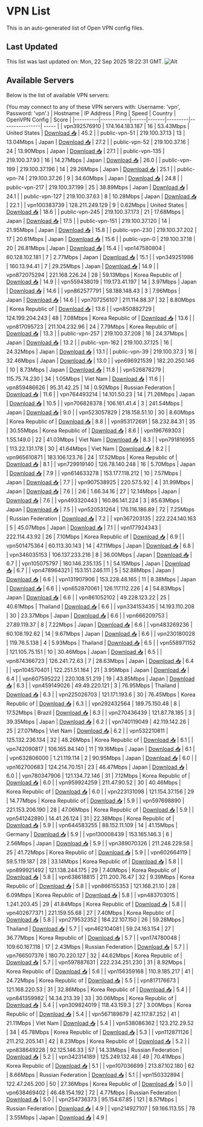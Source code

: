 # VPN List

This is an auto-generated list of Open VPN config files.

## Last Updated

This list was last updated on: Mon, 22 Sep 2025 18:22:31 GMT.
![Alt](https://repobeats.axiom.co/api/embed/186b98318ef1479477931607c1ad7d823f12451f.svg "Repobeats analytics image")

## Available Servers

Below is the list of available VPN servers:

(You may connect to any of these VPN servers with: Username: 'vpn', Password: 'vpn'.)
| Hostname | IP Address | Ping | Speed | Country | OpenVPN Config | Score |
|----------|------------|------|-------|---------|----------------| ----- |
| vpn392576910 | 174.164.183.187 | 16 | 53.43Mbps | United States | [Download 📥](./configs/server_0_US.ovpn) | 45.2 |
| public-vpn-51 | 219.100.37.13 | 13 | 13.04Mbps | Japan | [Download 📥](./configs/server_1_JP.ovpn) | 27.2 |
| public-vpn-52 | 219.100.37.16 | 24 | 13.90Mbps | Japan | [Download 📥](./configs/server_2_JP.ovpn) | 27.1 |
| public-vpn-135 | 219.100.37.93 | 16 | 14.27Mbps | Japan | [Download 📥](./configs/server_3_JP.ovpn) | 26.0 |
| public-vpn-199 | 219.100.37.196 | 14 | 29.26Mbps | Japan | [Download 📥](./configs/server_4_JP.ovpn) | 25.1 |
| public-vpn-74 | 219.100.37.26 | 9 | 34.60Mbps | Japan | [Download 📥](./configs/server_5_JP.ovpn) | 24.8 |
| public-vpn-217 | 219.100.37.199 | 25 | 38.89Mbps | Japan | [Download 📥](./configs/server_6_JP.ovpn) | 24.1 |
| public-vpn-127 | 219.100.37.63 | 8 | 10.28Mbps | Japan | [Download 📥](./configs/server_7_JP.ovpn) | 22.1 |
| vpn100383739 | 128.211.249.129 | 9 | 0.62Mbps | United States | [Download 📥](./configs/server_8_US.ovpn) | 18.6 |
| public-vpn-245 | 219.100.37.173 | 21 | 17.68Mbps | Japan | [Download 📥](./configs/server_9_JP.ovpn) | 17.5 |
| public-vpn-151 | 219.100.37.120 | 14 | 21.95Mbps | Japan | [Download 📥](./configs/server_10_JP.ovpn) | 15.8 |
| public-vpn-230 | 219.100.37.202 | 17 | 20.61Mbps | Japan | [Download 📥](./configs/server_11_JP.ovpn) | 15.6 |
| public-vpn-0 | 219.100.37.18 | 20 | 26.81Mbps | Japan | [Download 📥](./configs/server_12_JP.ovpn) | 15.4 |
| vpn147580804 | 60.128.102.181 | 7 | 2.77Mbps | Japan | [Download 📥](./configs/server_13_JP.ovpn) | 15.1 |
| vpn349251986 | 160.13.94.41 | 7 | 29.25Mbps | Japan | [Download 📥](./configs/server_14_JP.ovpn) | 14.9 |
| vpn872075294 | 221.168.226.24 | 28 | 59.13Mbps | Korea Republic of | [Download 📥](./configs/server_15_KR.ovpn) | 14.9 |
| vpn559438019 | 119.173.41.197 | 14 | 3.97Mbps | Japan | [Download 📥](./configs/server_16_JP.ovpn) | 14.6 |
| vpn862577791 | 58.188.148.43 | 3 | 7.96Mbps | Japan | [Download 📥](./configs/server_17_JP.ovpn) | 14.6 |
| vpn707256107 | 211.114.88.37 | 32 | 8.80Mbps | Korea Republic of | [Download 📥](./configs/server_18_KR.ovpn) | 13.6 |
| vpn850882729 | 124.199.204.243 | 48 | 7.08Mbps | Korea Republic of | [Download 📥](./configs/server_19_KR.ovpn) | 13.6 |
| vpn817095723 | 211.104.232.96 | 24 | 7.79Mbps | Korea Republic of | [Download 📥](./configs/server_20_KR.ovpn) | 13.3 |
| public-vpn-257 | 219.100.37.208 | 16 | 24.37Mbps | Japan | [Download 📥](./configs/server_21_JP.ovpn) | 13.2 |
| public-vpn-162 | 219.100.37.125 | 16 | 24.32Mbps | Japan | [Download 📥](./configs/server_22_JP.ovpn) | 13.1 |
| public-vpn-39 | 219.100.37.3 | 16 | 32.46Mbps | Japan | [Download 📥](./configs/server_23_JP.ovpn) | 13.0 |
| vpn696921539 | 182.20.250.146 | 10 | 8.73Mbps | Japan | [Download 📥](./configs/server_24_JP.ovpn) | 11.8 |
| vpn526878279 | 115.75.74.230 | 34 | 1.05Mbps | Viet Nam | [Download 📥](./configs/server_25_VN.ovpn) | 11.6 |
| vpn859486626 | 95.31.42.25 | 14 | 0.92Mbps | Russian Federation | [Download 📥](./configs/server_26_RU.ovpn) | 11.6 |
| vpn764493214 | 14.101.50.23 | 14 | 71.26Mbps | Japan | [Download 📥](./configs/server_27_JP.ovpn) | 10.5 |
| vpn706828378 | 106.161.41.4 | 3 | 241.54Mbps | Japan | [Download 📥](./configs/server_28_JP.ovpn) | 9.0 |
| vpn523057829 | 218.158.51.10 | 30 | 8.60Mbps | Korea Republic of | [Download 📥](./configs/server_29_KR.ovpn) | 8.8 |
| vpn953172691 | 58.232.84.31 | 35 | 30.55Mbps | Korea Republic of | [Download 📥](./configs/server_30_KR.ovpn) | 8.6 |
| vpn196769303 | 1.55.149.0 | 22 | 41.03Mbps | Viet Nam | [Download 📥](./configs/server_31_VN.ovpn) | 8.3 |
| vpn791816955 | 113.22.131.178 | 30 | 41.64Mbps | Viet Nam | [Download 📥](./configs/server_32_VN.ovpn) | 8.2 |
| vpn965610871 | 183.106.123.76 | 24 | 17.52Mbps | Korea Republic of | [Download 📥](./configs/server_33_KR.ovpn) | 8.1 |
| vpn729919140 | 126.78.140.248 | 16 | 5.70Mbps | Japan | [Download 📥](./configs/server_34_JP.ovpn) | 7.9 |
| vpn614633278 | 153.177.118.212 | 10 | 7.57Mbps | Japan | [Download 📥](./configs/server_35_JP.ovpn) | 7.7 |
| vpn907538925 | 220.57.5.92 | 4 | 31.99Mbps | Japan | [Download 📥](./configs/server_36_JP.ovpn) | 7.6 |
| 2i6 | 1.66.34.16 | 27 | 12.14Mbps | Japan | [Download 📥](./configs/server_37_JP.ovpn) | 7.6 |
| vpn493320443 | 160.86.141.224 | 3 | 85.63Mbps | Japan | [Download 📥](./configs/server_38_JP.ovpn) | 7.5 |
| vpn520531264 | 176.116.186.89 | 72 | 7.25Mbps | Russian Federation | [Download 📥](./configs/server_39_RU.ovpn) | 7.2 |
| vpn367203135 | 222.224.140.163 | 5 | 45.07Mbps | Japan | [Download 📥](./configs/server_40_JP.ovpn) | 7.1 |
| vpn177924343 | 222.114.43.92 | 26 | 7.10Mbps | Korea Republic of | [Download 📥](./configs/server_41_KR.ovpn) | 6.9 |
| vpn501475364 | 60.113.30.143 | 14 | 47.11Mbps | Japan | [Download 📥](./configs/server_42_JP.ovpn) | 6.8 |
| vpn346035153 | 106.137.233.216 | 8 | 36.00Mbps | Japan | [Download 📥](./configs/server_43_JP.ovpn) | 6.7 |
| vpn105075797 | 180.146.235.135 | 1 | 54.15Mbps | Japan | [Download 📥](./configs/server_44_JP.ovpn) | 6.7 |
| vpn478964321 | 153.151.246.111 | 5 | 52.88Mbps | Japan | [Download 📥](./configs/server_45_JP.ovpn) | 6.6 |
| vpn131907906 | 153.228.48.165 | 11 | 8.38Mbps | Japan | [Download 📥](./configs/server_46_JP.ovpn) | 6.6 |
| vpn652870061 | 126.117.112.226 | 4 | 54.83Mbps | Japan | [Download 📥](./configs/server_47_JP.ovpn) | 6.6 |
| vpn861052102 | 49.228.123.22 | 25 | 40.61Mbps | Thailand | [Download 📥](./configs/server_48_TH.ovpn) | 6.6 |
| vpn334153435 | 14.193.110.208 | 30 | 23.37Mbps | Japan | [Download 📥](./configs/server_49_JP.ovpn) | 6.6 |
| vpn666209753 | 27.89.119.37 | 8 | 7.22Mbps | Japan | [Download 📥](./configs/server_50_JP.ovpn) | 6.6 |
| vpn483269236 | 60.108.192.62 | 14 | 9.67Mbps | Japan | [Download 📥](./configs/server_51_JP.ovpn) | 6.6 |
| vpn230180028 | 119.76.5.138 | 4 | 5.93Mbps | Thailand | [Download 📥](./configs/server_52_TH.ovpn) | 6.5 |
| vpn558971152 | 121.105.75.151 | 10 | 30.46Mbps | Japan | [Download 📥](./configs/server_53_JP.ovpn) | 6.5 |
| vpn874366723 | 126.241.72.63 | 7 | 28.63Mbps | Japan | [Download 📥](./configs/server_54_JP.ovpn) | 6.4 |
| vpn104570401 | 122.251.51.164 | 21 | 3.95Mbps | Japan | [Download 📥](./configs/server_55_JP.ovpn) | 6.4 |
| vpn607595222 | 220.108.51.219 | 19 | 43.85Mbps | Japan | [Download 📥](./configs/server_56_JP.ovpn) | 6.3 |
| vpn459149026 | 49.49.220.121 | 3 | 76.95Mbps | Thailand | [Download 📥](./configs/server_57_TH.ovpn) | 6.3 |
| vpn225026703 | 121.171.193.6 | 30 | 76.45Mbps | Korea Republic of | [Download 📥](./configs/server_58_KR.ovpn) | 6.3 |
| vpn292432564 | 189.75.150.48 | 8 | 17.52Mbps | Brazil | [Download 📥](./configs/server_59_BR.ovpn) | 6.3 |
| vpn270436439 | 121.87.78.185 | 3 | 39.35Mbps | Japan | [Download 📥](./configs/server_60_JP.ovpn) | 6.2 |
| vpn740119049 | 42.119.142.26 | 25 | 27.07Mbps | Viet Nam | [Download 📥](./configs/server_61_VN.ovpn) | 6.2 |
| vpn532210811 | 125.132.236.134 | 32 | 48.26Mbps | Korea Republic of | [Download 📥](./configs/server_62_KR.ovpn) | 6.1 |
| vpn742090817 | 106.165.84.140 | 11 | 19.16Mbps | Japan | [Download 📥](./configs/server_63_JP.ovpn) | 6.1 |
| vpn632806000 | 1.21.119.114 | 2 | 90.95Mbps | Japan | [Download 📥](./configs/server_64_JP.ovpn) | 6.0 |
| vpn162700683 | 124.214.70.151 | 23 | 46.47Mbps | Japan | [Download 📥](./configs/server_65_JP.ovpn) | 6.0 |
| vpn780347906 | 121.134.72.146 | 31 | 7.12Mbps | Korea Republic of | [Download 📥](./configs/server_66_KR.ovpn) | 6.0 |
| vpn959924259 | 211.47.90.52 | 30 | 40.46Mbps | Korea Republic of | [Download 📥](./configs/server_67_KR.ovpn) | 6.0 |
| vpn223131098 | 121.154.37.156 | 29 | 14.77Mbps | Korea Republic of | [Download 📥](./configs/server_68_KR.ovpn) | 5.9 |
| vpn597698890 | 221.153.206.190 | 28 | 47.06Mbps | Korea Republic of | [Download 📥](./configs/server_69_KR.ovpn) | 5.9 |
| vpn541242890 | 14.41.26.124 | 31 | 22.38Mbps | Korea Republic of | [Download 📥](./configs/server_70_KR.ovpn) | 5.9 |
| vpn644583255 | 88.152.11.109 | 14 | 41.15Mbps | Germany | [Download 📥](./configs/server_71_DE.ovpn) | 5.9 |
| vpn130008439 | 153.165.146.3 | 6 | 2.56Mbps | Japan | [Download 📥](./configs/server_72_JP.ovpn) | 5.9 |
| vpn389070326 | 211.248.229.58 | 25 | 41.72Mbps | Korea Republic of | [Download 📥](./configs/server_73_KR.ovpn) | 5.9 |
| vpn602664119 | 59.5.119.187 | 28 | 33.14Mbps | Korea Republic of | [Download 📥](./configs/server_74_KR.ovpn) | 5.8 |
| vpn899921492 | 121.138.244.175 | 29 | 7.40Mbps | Korea Republic of | [Download 📥](./configs/server_75_KR.ovpn) | 5.8 |
| vpn638618815 | 211.200.76.47 | 32 | 9.39Mbps | Korea Republic of | [Download 📥](./configs/server_76_KR.ovpn) | 5.8 |
| vpn866155353 | 121.168.21.10 | 28 | 6.09Mbps | Korea Republic of | [Download 📥](./configs/server_77_KR.ovpn) | 5.8 |
| vpn483703015 | 1.241.203.45 | 29 | 41.84Mbps | Korea Republic of | [Download 📥](./configs/server_78_KR.ovpn) | 5.8 |
| vpn402677371 | 221.159.55.68 | 27 | 7.40Mbps | Korea Republic of | [Download 📥](./configs/server_79_KR.ovpn) | 5.8 |
| vpn279532352 | 184.22.107.150 | 26 | 59.28Mbps | Thailand | [Download 📥](./configs/server_80_TH.ovpn) | 5.7 |
| vpn462104081 | 59.24.163.154 | 27 | 36.77Mbps | Korea Republic of | [Download 📥](./configs/server_81_KR.ovpn) | 5.7 |
| vpn174780048 | 109.60.167.118 | 17 | 2.43Mbps | Russian Federation | [Download 📥](./configs/server_82_RU.ovpn) | 5.7 |
| vpn766507376 | 180.70.220.127 | 32 | 44.62Mbps | Korea Republic of | [Download 📥](./configs/server_83_KR.ovpn) | 5.7 |
| vpn597887631 | 222.234.251.230 | 31 | 8.92Mbps | Korea Republic of | [Download 📥](./configs/server_84_KR.ovpn) | 5.6 |
| vpn156359168 | 110.9.185.217 | 41 | 24.72Mbps | Korea Republic of | [Download 📥](./configs/server_85_KR.ovpn) | 5.5 |
| vpn817176673 | 121.168.220.53 | 31 | 32.86Mbps | Korea Republic of | [Download 📥](./configs/server_86_KR.ovpn) | 5.4 |
| vpn841359982 | 14.34.213.39 | 33 | 30.06Mbps | Korea Republic of | [Download 📥](./configs/server_87_KR.ovpn) | 5.4 |
| vpn309824019 | 118.43.159.3 | 27 | 3.00Mbps | Korea Republic of | [Download 📥](./configs/server_88_KR.ovpn) | 5.4 |
| vpn567189679 | 42.117.87.252 | 41 | 21.11Mbps | Viet Nam | [Download 📥](./configs/server_89_VN.ovpn) | 5.4 |
| vpn538086362 | 123.212.29.52 | 34 | 45.78Mbps | Korea Republic of | [Download 📥](./configs/server_90_KR.ovpn) | 5.3 |
| vpn112871126 | 211.212.205.141 | 42 | 8.23Mbps | Korea Republic of | [Download 📥](./configs/server_91_KR.ovpn) | 5.2 |
| vpn838649228 | 92.125.146.33 | 57 | 14.33Mbps | Russian Federation | [Download 📥](./configs/server_92_RU.ovpn) | 5.2 |
| vpn342314189 | 125.249.132.48 | 49 | 70.41Mbps | Korea Republic of | [Download 📥](./configs/server_93_KR.ovpn) | 5.1 |
| vpn107036699 | 213.87.102.180 | 62 | 8.66Mbps | Russian Federation | [Download 📥](./configs/server_94_RU.ovpn) | 5.1 |
| vpn150332894 | 122.47.245.200 | 50 | 27.36Mbps | Korea Republic of | [Download 📥](./configs/server_95_KR.ovpn) | 5.0 |
| vpn638469402 | 46.48.154.192 | 72 | 4.77Mbps | Russian Federation | [Download 📥](./configs/server_96_RU.ovpn) | 5.0 |
| vpn254736373 | 95.154.67.85 | 121 | 8.57Mbps | Russian Federation | [Download 📥](./configs/server_97_RU.ovpn) | 4.9 |
| vpn214927107 | 59.166.113.55 | 78 | 3.55Mbps | Japan | [Download 📥](./configs/server_98_JP.ovpn) | 4.9 |
